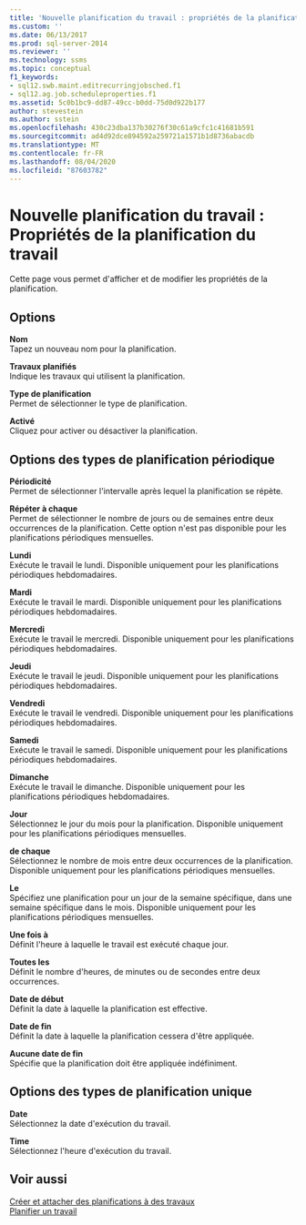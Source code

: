 ```yaml
---
title: 'Nouvelle planification du travail : propriétés de la planification du travail | Microsoft Docs'
ms.custom: ''
ms.date: 06/13/2017
ms.prod: sql-server-2014
ms.reviewer: ''
ms.technology: ssms
ms.topic: conceptual
f1_keywords:
- sql12.swb.maint.editrecurringjobsched.f1
- sql12.ag.job.scheduleproperties.f1
ms.assetid: 5c0b1bc9-dd87-49cc-b0dd-75d0d922b177
author: stevestein
ms.author: sstein
ms.openlocfilehash: 430c23dba137b30276f30c61a9cfc1c41681b591
ms.sourcegitcommit: ad4d92dce894592a259721a1571b1d8736abacdb
ms.translationtype: MT
ms.contentlocale: fr-FR
ms.lasthandoff: 08/04/2020
ms.locfileid: "87603782"
---
```

# <a name="new-job-schedule-job-schedule-properties"></a>Nouvelle planification du travail : Propriétés de la planification du travail
  Cette page vous permet d'afficher et de modifier les propriétés de la planification.  
  
## <a name="options"></a>Options  
 **Nom**  
 Tapez un nouveau nom pour la planification.  
  
 **Travaux planifiés**  
 Indique les travaux qui utilisent la planification.  
  
 **Type de planification**  
 Permet de sélectionner le type de planification.  
  
 **Activé**  
 Cliquez pour activer ou désactiver la planification.  
  
## <a name="recurring-schedule-types-options"></a>Options des types de planification périodique  
 **Périodicité**  
 Permet de sélectionner l'intervalle après lequel la planification se répète.  
  
 **Répéter à chaque**  
 Permet de sélectionner le nombre de jours ou de semaines entre deux occurrences de la planification. Cette option n'est pas disponible pour les planifications périodiques mensuelles.  
  
 **Lundi**  
 Exécute le travail le lundi. Disponible uniquement pour les planifications périodiques hebdomadaires.  
  
 **Mardi**  
 Exécute le travail le mardi. Disponible uniquement pour les planifications périodiques hebdomadaires.  
  
 **Mercredi**  
 Exécute le travail le mercredi. Disponible uniquement pour les planifications périodiques hebdomadaires.  
  
 **Jeudi**  
 Exécute le travail le jeudi. Disponible uniquement pour les planifications périodiques hebdomadaires.  
  
 **Vendredi**  
 Exécute le travail le vendredi. Disponible uniquement pour les planifications périodiques hebdomadaires.  
  
 **Samedi**  
 Exécute le travail le samedi. Disponible uniquement pour les planifications périodiques hebdomadaires.  
  
 **Dimanche**  
 Exécute le travail le dimanche. Disponible uniquement pour les planifications périodiques hebdomadaires.  
  
 **Jour**  
 Sélectionnez le jour du mois pour la planification. Disponible uniquement pour les planifications périodiques mensuelles.  
  
 **de chaque**  
 Sélectionnez le nombre de mois entre deux occurrences de la planification. Disponible uniquement pour les planifications périodiques mensuelles.  
  
 **Le**  
 Spécifiez une planification pour un jour de la semaine spécifique, dans une semaine spécifique dans le mois. Disponible uniquement pour les planifications périodiques mensuelles.  
  
 **Une fois à**  
 Définit l'heure à laquelle le travail est exécuté chaque jour.  
  
 **Toutes les**  
 Définit le nombre d'heures, de minutes ou de secondes entre deux occurrences.  
  
 **Date de début**  
 Définit la date à laquelle la planification est effective.  
  
 **Date de fin**  
 Définit la date à laquelle la planification cessera d'être appliquée.  
  
 **Aucune date de fin**  
 Spécifie que la planification doit être appliquée indéfiniment.  
  
## <a name="one-time-schedule-types-options"></a>Options des types de planification unique  
 **Date**  
 Sélectionnez la date d'exécution du travail.  
  
 **Time**  
 Sélectionnez l'heure d'exécution du travail.  
  
## <a name="see-also"></a>Voir aussi  
 [Créer et attacher des planifications à des travaux](create-and-attach-schedules-to-jobs.md)   
 [Planifier un travail](schedule-a-job.md)  
  
  
